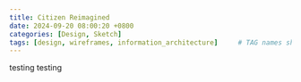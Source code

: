 ```yaml
---
title: Citizen Reimagined
date: 2024-09-20 08:00:20 +0800
categories: [Design, Sketch]
tags: [design, wireframes, information_architecture]     # TAG names should always be lowercase
---
```

testing testing